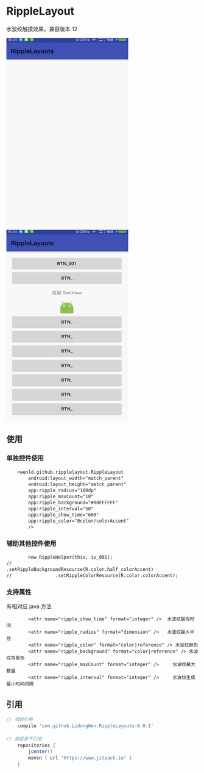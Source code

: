 # RippleLayout
水波纹触摸效果，兼容版本 12  


<img width="320" height="500" src="https://github.com/LidongWen/RippleLayouts/blob/master/art/one.gif"></img>  <img width="320" height="500" src="https://github.com/LidongWen/RippleLayouts/blob/master/art/two.gif"></img> 


## 使用
### 单独控件使用
```
    <wenld.github.ripplelayout.RippleLayout
        android:layout_width="match_parent"
        android:layout_height="match_parent"
        app:ripple_radius="100dp"
        app:ripple_maxCount="10"
        app:ripple_background="#00FFFFFF"
        app:ripple_interval="50"
        app:ripple_show_time="600"
        app:ripple_color="@color/colorAccent"
        />
```
### 辅助其他控件使用
```
        new RippleHelper(this, iv_001);
//                .setRippleBackgroundResource(R.color.half_colorAccent)
//                .setRippleColorResource(R.color.colorAccent);
```

### 支持属性
 有相对应 java 方法
```
        <attr name="ripple_show_time" format="integer" />  水波纹展现时间
        <attr name="ripple_radius" format="dimension" />   水波纹最大半径
        <attr name="ripple_color" format="color|reference" /> 水波纹颜色
        <attr name="ripple_background" format="color|reference" /> 水波纹背景色
        <attr name="ripple_maxCount" format="integer" />     水波纹最大数量
        <attr name="ripple_interval" format="integer" />     水波纹生成最小时间间隔
```


## 引用
```groovy
// 项目引用
    compile 'com.github.LidongWen:RippleLayouts:0.0.1'

// 根目录下引用
    repositories {
        jcenter()
        maven { url "https://www.jitpack.io" }
    }

```
